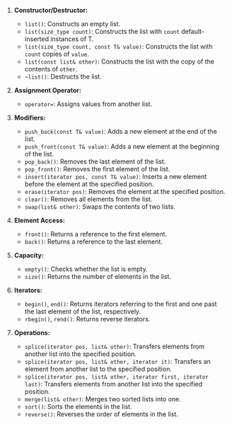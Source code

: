 1. **Constructor/Destructor:**
   - `list()`: Constructs an empty list.
   - `list(size_type count)`: Constructs the list with `count` default-inserted instances of T.
   - `list(size_type count, const T& value)`: Constructs the list with `count` copies of `value`.
   - `list(const list& other)`: Constructs the list with the copy of the contents of `other`.
   - `~list()`: Destructs the list.

2. **Assignment Operator:**
   - `operator=`: Assigns values from another list.

3. **Modifiers:**
   - `push_back(const T& value)`: Adds a new element at the end of the list.
   - `push_front(const T& value)`: Adds a new element at the beginning of the list.
   - `pop_back()`: Removes the last element of the list.
   - `pop_front()`: Removes the first element of the list.
   - `insert(iterator pos, const T& value)`: Inserts a new element before the element at the specified position.
   - `erase(iterator pos)`: Removes the element at the specified position.
   - `clear()`: Removes all elements from the list.
   - `swap(list& other)`: Swaps the contents of two lists.

4. **Element Access:**
   - `front()`: Returns a reference to the first element.
   - `back()`: Returns a reference to the last element.

5. **Capacity:**
   - `empty()`: Checks whether the list is empty.
   - `size()`: Returns the number of elements in the list.

6. **Iterators:**
   - `begin()`, `end()`: Returns iterators referring to the first and one past the last element of the list, respectively.
   - `rbegin()`, `rend()`: Returns reverse iterators.

7. **Operations:**
   - `splice(iterator pos, list& other)`: Transfers elements from another list into the specified position.
   - `splice(iterator pos, list& other, iterator it)`: Transfers an element from another list to the specified position.
   - `splice(iterator pos, list& other, iterator first, iterator last)`: Transfers elements from another list into the specified position.
   - `merge(list& other)`: Merges two sorted lists into one.
   - `sort()`: Sorts the elements in the list.
   - `reverse()`: Reverses the order of elements in the list.
